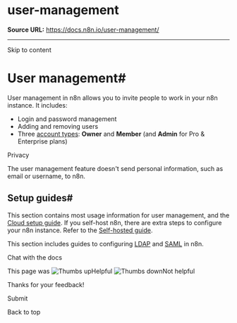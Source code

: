# user-management

**Source URL:** https://docs.n8n.io/user-management/

---

Skip to content 

[ ](https://github.com/n8n-io/n8n-docs/edit/main/docs/user-management/index.md "Edit this page")

# User management#

User management in n8n allows you to invite people to work in your n8n instance. It includes:

  * Login and password management
  * Adding and removing users
  * Three [account types](account-types/): **Owner** and **Member** (and **Admin** for Pro & Enterprise plans)



Privacy

The user management feature doesn't send personal information, such as email or username, to n8n.

## Setup guides#

This section contains most usage information for user management, and the [Cloud setup guide](cloud-setup/). If you self-host n8n, there are extra steps to configure your n8n instance. Refer to the [Self-hosted guide](../hosting/configuration/user-management-self-hosted/).

This section includes guides to configuring [LDAP](ldap/) and [SAML](saml/) in n8n.

Chat with the docs

This page was ![Thumbs up](/_images/assets/thumb_up.png)Helpful  ![Thumbs down](/_images/assets/thumb_down.png)Not helpful 

Thanks for your feedback! 

Submit 

Back to top